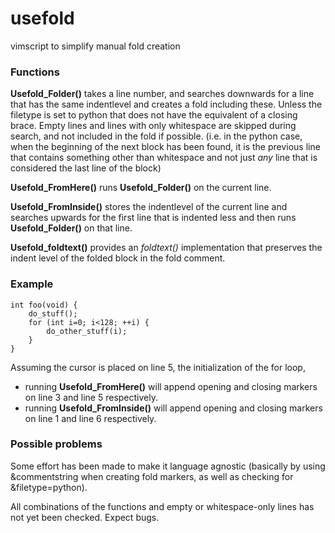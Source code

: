 usefold
========

vimscript to simplify manual fold creation

### Functions
**Usefold_Folder()** takes a line number, and searches downwards for a line that has the same
indentlevel and creates a fold including these. Unless the filetype is set to python that
does not have the equivalent of a closing brace.
Empty lines and lines with only whitespace are skipped during search, and not included
in the fold if possible. (i.e. in the python case, when the beginning of the next block
has been found, it is the previous line that contains something other than whitespace
and not just *any* line that is considered the last line of the block)

**Usefold_FromHere()** runs **Usefold_Folder()** on the current line.

**Usefold_FromInside()** stores the indentlevel of the current line and searches upwards for
the first line that is indented less and then runs **Usefold_Folder()** on that line.

**Usefold_foldtext()** provides an *foldtext()* implementation that preserves the indent level
of the folded block in the fold comment.

### Example
    int foo(void) {
        do_stuff();
        for (int i=0; i<128; ++i) {
            do_other_stuff(i);
        }
    }

Assuming the cursor is placed on line 5, the initialization of the for loop,

- running **Usefold_FromHere()** will append opening and closing markers on line 3 and line 5 respectively.
- running **Usefold_FromInside()** will append opening and closing markers on line 1 and line 6 respectively.


### Possible problems
Some effort has been made to make it language agnostic (basically by using &commentstring
when creating fold markers, as well as checking for &filetype=python).

All combinations of the functions and empty or whitespace-only lines has not yet been checked. Expect bugs.

